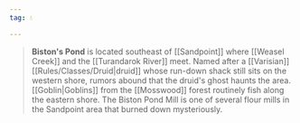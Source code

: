 ```yaml
---
tag: 💧

---
```

> **Biston's Pond** is located southeast of [[Sandpoint]] where [[Weasel Creek]] and the [[Turandarok River]] meet. Named after a [[Varisian]] [[Rules/Classes/Druid|druid]] whose run-down shack still sits on the western shore, rumors abound that the druid's ghost haunts the area. [[Goblin|Goblins]] from the [[Mosswood]] forest routinely fish along the eastern shore. The Biston Pond Mill is one of several flour mills in the Sandpoint area that burned down mysteriously.









